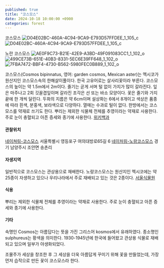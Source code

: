 ```yaml
---
published: true
title: "코스모스"
date: 2024-10-18 10:00:00 +0900
categories: forest
---
```


코스모스
![D04E02BC-460A-4C94-9CA9-E793D57FFDEE_1_105_c](https://github.com/user-attachments/assets/5b3ba76f-117f-476c-83d1-33939c600121)
![D04E02BC-460A-4C94-9CA9-E793D57FFDEE_1_105_c](https://github.com/user-attachments/assets/5032fbf0-e3b8-4761-b9c2-8e6571d0d3d7)


노란 코스모스
![AE0F9C73-B21E-42E9-A3BD-49F091083CC1_1_102_o](https://github.com/user-attachments/assets/699e9775-a5e3-4a03-8c13-9867ff0af61d)
![499CE73B-651E-40B3-8331-5EC6E39FF648_1_102_o](https://github.com/user-attachments/assets/4be4aa7d-243c-4abf-92c1-958cc4063a51)
![7FBA7472-BBF4-4730-B562-5980FEC0B889_1_102_o](https://github.com/user-attachments/assets/8c46f474-3f80-458d-870f-a19a1d5e9530)

코스모스(Cosmos bipinnatus, 영어: garden cosmos, Mexican aster)는 멕시코가 원산지인 코스모스속의 한해살이풀이다. 한국 고유어로는 살사리꽃이라 부른다.
코스모스의 높이는 약 1.5m에서 2m이다. 줄기는 곧게 서며 털 없이 가지가 많이 갈라진다. 잎은 마주나고 2회 깃꼴겹잎이며 갈라진 조각은 선 또는 바소 모양이다. 꽃은 줄기와 가지 끝에 한 개씩 달린다. 두화의 지름은 약 6cm이며 설상화는 6에서 8개이고 색상은 품종에 따라 흰색, 분홍색, 보라색으로 다양하다. 열매는 수과로 털이 없다.
한방에서는 코스모스를 약재로 쓰기도 한다. 뿌리는 제외한 식물체 전체를 추영이라는 약재로 사용한다. 주로 눈이 충혈되고 아픈 증세와 종기에 사용한다. [위키백과](https://ko.wikipedia.org/wiki/코스모스_(꽃))

#### 관찰위치
[네이쳐링-코스모스](https://www.naturing.net/o/1599923?user_seq=49641)
서울특별시 영등포구 여의대방로65길 6
[네이처링-노랑코스모스](https://www.naturing.net/o/2336552)
경기 남양주시 조안면 송촌리

#### 자생지역
일반적으로 코스모스는 관상용으로 재배한다.
노랑코스모스는 원산지인 멕시코에는 약 25종이 자생하고 있으나 우리나라에서 주로 재배되고 있는 것은 2종이다. [서울식물원](https://botanicpark.seoul.go.kr/front/plants/plantsIntroView.do?plt_sn=422&page=1)

#### 식용
뿌리는 제외한 식물체 전체를 추영이라는 약재로 사용한다. 주로 눈이 충혈되고 아픈 증세와 종기에 사용한다.

#### 기타
속명인 Cosmos는 아름답다는 뜻을 가진 그리스어 kosmos에서 유래하였다.
종소명인 sulphureus는 황색을 의미한다. 1930-1945년에 한국에 들어왔고 관상용 식물로 재배되고 있으며 일부가 야생화되었다.

조물주가 세상을 창조한 후 그 세상을 더욱 아름답게 꾸미기 위해 꽃을 만들었는데, 가장 먼저 습작으로 만든 꽃이 코스모스라 한다. 